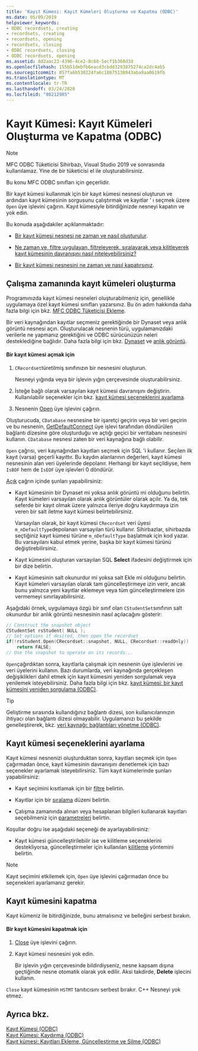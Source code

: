 ```yaml
---
title: 'Kayıt Kümesi: Kayıt Kümeleri Oluşturma ve Kapatma (ODBC)'
ms.date: 05/09/2019
helpviewer_keywords:
- ODBC recordsets, creating
- recordsets, creating
- recordsets, opening
- recordsets, closing
- ODBC recordsets, closing
- ODBC recordsets, opening
ms.assetid: 8d2aac23-4396-4ce2-8c60-5ecf1b360d3d
ms.openlocfilehash: 155b51debfb6eacd3cbdd3293875274ca2dc4ab5
ms.sourcegitcommit: 857fa6b530224fa6c18675138043aba9aa0619fb
ms.translationtype: MT
ms.contentlocale: tr-TR
ms.lasthandoff: 03/24/2020
ms.locfileid: "80212985"
---
```

# <a name="recordset-creating-and-closing-recordsets-odbc"></a>Kayıt Kümesi: Kayıt Kümeleri Oluşturma ve Kapatma (ODBC)

> [!NOTE]
> MFC ODBC Tüketicisi Sihirbazı, Visual Studio 2019 ve sonrasında kullanılamaz. Yine de bir tüketicisi el ile oluşturabilirsiniz.

Bu konu MFC ODBC sınıfları için geçerlidir.

Bir kayıt kümesi kullanmak için bir kayıt kümesi nesnesi oluşturun ve ardından kayıt kümesinin sorgusunu çalıştırmak ve kayıtlar ' ı seçmek üzere `Open` üye işlevini çağırın. Kayıt kümesiyle bitirdiğinizde nesneyi kapatın ve yok edin.

Bu konuda aşağıdakiler açıklanmaktadır:

- [Bir kayıt kümesi nesnesi ne zaman ve nasıl oluşturulur](#_core_creating_recordsets_at_run_time).

- [Ne zaman ve, filtre uygulayan, filtreleyerek, sıralayarak veya kilitleyerek kayıt kümesinin davranışını nasıl niteleyebilirsiniz?](#_core_setting_recordset_options)

- [Bir kayıt kümesi nesnesini ne zaman ve nasıl kapatırsınız](#_core_closing_a_recordset).

##  <a name="creating-recordsets-at-run-time"></a><a name="_core_creating_recordsets_at_run_time"></a>Çalışma zamanında kayıt kümeleri oluşturma

Programınızda kayıt kümesi nesneleri oluşturabilmeniz için, genellikle uygulamaya özel kayıt kümesi sınıfları yazarsınız. Bu ön adım hakkında daha fazla bilgi için bkz. [MFC ODBC Tüketicisi Ekleme](../../mfc/reference/adding-an-mfc-odbc-consumer.md).

Bir veri kaynağından kayıtlar seçmeniz gerektiğinde bir Dynaset veya anlık görüntü nesnesi açın. Oluşturulacak nesnenin türü, uygulamanızdaki verilerle ne yapmanız gerektiğini ve ODBC sürücünüzün neleri desteklediğine bağlıdır. Daha fazla bilgi için bkz. [Dynaset](../../data/odbc/dynaset.md) ve [anlık görüntü](../../data/odbc/snapshot.md).

#### <a name="to-open-a-recordset"></a>Bir kayıt kümesi açmak için

1. `CRecordset`türetilmiş sınıfınızın bir nesnesini oluşturun.

   Nesneyi yığında veya bir işlevin yığın çerçevesinde oluşturabilirsiniz.

1. İsteğe bağlı olarak varsayılan kayıt kümesi davranışını değiştirin. Kullanılabilir seçenekler için bkz. [kayıt kümesi seçeneklerini ayarlama](#_core_setting_recordset_options).

1. Nesnenin [Open](../../mfc/reference/crecordset-class.md#open) üye işlevini çağırın.

Oluşturucuda, `CDatabase` nesnesine bir işaretçi geçirin veya bir veri geçirin ve bu nesnenin, [GetDefaultConnect](../../mfc/reference/crecordset-class.md#getdefaultconnect) üye işlevi tarafından döndürülen bağlantı dizesine göre oluşturduğu ve açtığı geçici bir veritabanı nesnesini kullanın. `CDatabase` nesnesi zaten bir veri kaynağına bağlı olabilir.

`Open` çağrısı, veri kaynağından kayıtları seçmek için SQL 'i kullanır. Seçilen ilk kayıt (varsa) geçerli kayıttır. Bu kaydın alanlarının değerleri, kayıt kümesi nesnesinin alan veri üyelerinde depolanır. Herhangi bir kayıt seçildiyse, hem `IsBOF` hem de `IsEOF` üye işlevleri 0 döndürür.

[Açık](../../mfc/reference/crecordset-class.md#open) çağrın içinde şunları yapabilirsiniz:

- Kayıt kümesinin bir Dynaset mi yoksa anlık görüntü mi olduğunu belirtin. Kayıt kümeleri varsayılan olarak anlık görüntüler olarak açılır. Ya da, tek seferde bir kayıt olmak üzere yalnızca ileriye doğru kaydırmaya izin veren bir salt iletme kayıt kümesi belirtebilirsiniz.

   Varsayılan olarak, bir kayıt kümesi `CRecordset` veri üyesi `m_nDefaultType`depolanan varsayılan türü kullanır. Sihirbazlar, sihirbazda seçtiğiniz kayıt kümesi türüne `m_nDefaultType` başlatmak için kod yazar. Bu varsayılanı kabul etmek yerine, başka bir kayıt kümesi türünü değiştirebilirsiniz.

- Kayıt kümesini oluşturan varsayılan SQL **Select** ifadesini değiştirmek için bir dize belirtin.

- Kayıt kümesinin salt okunurdur mi yoksa salt Ekle mi olduğunu belirtin. Kayıt kümeleri varsayılan olarak tam güncelleştirmeye izin verir, ancak bunu yalnızca yeni kayıtlar eklemeye veya tüm güncelleştirmelere izin vermemeyi sınırlayabilirsiniz.

Aşağıdaki örnek, uygulamaya özgü bir sınıf olan `CStudentSet`sınıfının salt okunurdur bir anlık görüntü nesnesinin nasıl açılacağını gösterir:

```cpp
// Construct the snapshot object
CStudentSet rsStudent( NULL );
// Set options if desired, then open the recordset
if(!rsStudent.Open(CRecordset::snapshot, NULL, CRecordset::readOnly))
    return FALSE;
// Use the snapshot to operate on its records...
```

`Open`çağırdıktan sonra, kayıtlarla çalışmak için nesnenin üye işlevlerini ve veri üyelerini kullanın. Bazı durumlarda, veri kaynağında gerçekleşen değişiklikleri dahil etmek için kayıt kümesini yeniden sorgulamak veya yenilemek isteyebilirsiniz. Daha fazla bilgi için bkz. [kayıt kümesi: bir kayıt kümesini yeniden sorgulama (ODBC)](../../data/odbc/recordset-requerying-a-recordset-odbc.md).

> [!TIP]
>  Geliştirme sırasında kullandığınız bağlantı dizesi, son kullanıcılarınızın ihtiyacı olan bağlantı dizesi olmayabilir. Uygulamanızı bu şekilde genelleştirerek, bkz. [veri kaynağı: bağlantıları yönetme (ODBC)](../../data/odbc/data-source-managing-connections-odbc.md).

##  <a name="setting-recordset-options"></a><a name="_core_setting_recordset_options"></a>Kayıt kümesi seçeneklerini ayarlama

Kayıt kümesi nesnenizi oluşturduktan sonra, kayıtları seçmek için `Open` çağırmadan önce, kayıt kümesinin davranışını denetlemek için bazı seçenekler ayarlamak isteyebilirsiniz. Tüm kayıt kümelerinde şunları yapabilirsiniz:

- Kayıt seçimini kısıtlamak için bir [filtre](../../data/odbc/recordset-filtering-records-odbc.md) belirtin.

- Kayıtlar için bir [sıralama](../../data/odbc/recordset-sorting-records-odbc.md) düzeni belirtin.

- Çalışma zamanında alınan veya hesaplanan bilgileri kullanarak kayıtları seçebilmeniz için [parametreleri](../../data/odbc/recordset-parameterizing-a-recordset-odbc.md) belirtin.

Koşullar doğru ise aşağıdaki seçeneği de ayarlayabilirsiniz:

- Kayıt kümesi güncelleştirilebilir ise ve kilitleme seçeneklerini destekliyorsa, güncelleştirmeler için kullanılan [kilitleme](../../data/odbc/recordset-locking-records-odbc.md) yöntemini belirtin.

> [!NOTE]
>  Kayıt seçimini etkilemek için, `Open` üye işlevini çağırmadan önce bu seçenekleri ayarlamanız gerekir.

##  <a name="closing-a-recordset"></a><a name="_core_closing_a_recordset"></a>Kayıt kümesini kapatma

Kayıt kümeniz ile bitirdiğinizde, bunu atmalısınız ve belleğini serbest bırakın.

#### <a name="to-close-a-recordset"></a>Bir kayıt kümesini kapatmak için

1. [Close](../../mfc/reference/crecordset-class.md#close) üye işlevini çağırın.

1. Kayıt kümesi nesnesini yok edin.

   Bir işlevin yığın çerçevesinde bildirdiyseniz, nesne kapsam dışına geçtiğinde nesne otomatik olarak yok edilir. Aksi takdirde, **Delete** işlecini kullanın.

`Close` kayıt kümesinin `HSTMT` tanıtıcısını serbest bırakır. C++ Nesneyi yok etmez.

## <a name="see-also"></a>Ayrıca bkz.

[Kayıt Kümesi (ODBC)](../../data/odbc/recordset-odbc.md)<br/>
[Kayıt Kümesi: Kaydırma (ODBC)](../../data/odbc/recordset-scrolling-odbc.md)<br/>
[Kayıt kümesi: Kayıtları Ekleme, Güncelleştirme ve Silme (ODBC)](../../data/odbc/recordset-adding-updating-and-deleting-records-odbc.md)
